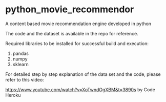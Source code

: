 # python_movie_recommendor
A content based movie recommendation engine developed in python

The code and the dataset is available in the repo for reference.

Required libraries to be installed for successful build and execution:

1. pandas
2. numpy
3. sklearn

For detailed step by step explanation of the data set and the code, please refer to this video:

https://www.youtube.com/watch?v=XoTwndOgXBM&t=3890s by Code Heroku
